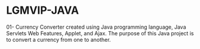 # LGMVIP-JAVA


01- Currency Converter created using Java programming language, Java Servlets Web Features, Applet, and Ajax.
    The purpose of this Java project is to convert a currency from one to another. 
